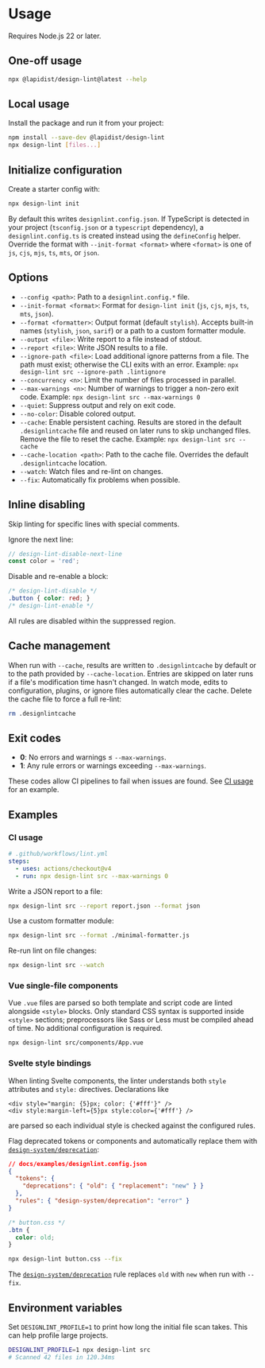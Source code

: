 # Usage

Requires Node.js 22 or later.

## One-off usage

```bash
npx @lapidist/design-lint@latest --help
```

## Local usage

Install the package and run it from your project:

```bash
npm install --save-dev @lapidist/design-lint
npx design-lint [files...]

```

## Initialize configuration

Create a starter config with:

```bash
npx design-lint init
```

By default this writes `designlint.config.json`. If TypeScript is detected in
your project (`tsconfig.json` or a `typescript` dependency), a
`designlint.config.ts` is created instead using the `defineConfig` helper.
Override the format with `--init-format <format>` where `<format>` is one of
`js`, `cjs`, `mjs`, `ts`, `mts`, or `json`.

## Options

- `--config <path>`: Path to a `designlint.config.*` file.
- `--init-format <format>`: Format for `design-lint init` (`js`, `cjs`, `mjs`,
  `ts`, `mts`, `json`).
- `--format <formatter>`: Output format (default `stylish`). Accepts built-in
  names (`stylish`, `json`, `sarif`) or a path to a custom formatter module.
- `--output <file>`: Write report to a file instead of stdout.
- `--report <file>`: Write JSON results to a file.
- `--ignore-path <file>`: Load additional ignore patterns from a file. The
  path must exist; otherwise the CLI exits with an error.
  Example: `npx design-lint src --ignore-path .lintignore`
- `--concurrency <n>`: Limit the number of files processed in parallel.
- `--max-warnings <n>`: Number of warnings to trigger a non-zero exit code.
  Example: `npx design-lint src --max-warnings 0`
- `--quiet`: Suppress output and rely on exit code.
- `--no-color`: Disable colored output.
- `--cache`: Enable persistent caching. Results are stored in the
  default `.designlintcache` file and reused on later runs to skip unchanged
  files. Remove the file to reset the cache.
  Example: `npx design-lint src --cache`
- `--cache-location <path>`: Path to the cache file. Overrides the default
  `.designlintcache` location.
- `--watch`: Watch files and re-lint on changes.
- `--fix`: Automatically fix problems when possible.

## Inline disabling

Skip linting for specific lines with special comments.

Ignore the next line:

```js
// design-lint-disable-next-line
const color = 'red';
```

Disable and re-enable a block:

```css
/* design-lint-disable */
.button { color: red; }
/* design-lint-enable */
```

All rules are disabled within the suppressed region.

## Cache management

When run with `--cache`, results are written to `.designlintcache` by default or
to the path provided by `--cache-location`. Entries are skipped on later runs if
a file's modification time hasn't changed. In watch mode, edits to
configuration, plugins, or ignore files automatically clear the cache. Delete
the cache file to force a full re-lint:

```bash
rm .designlintcache
```

## Exit codes

- **0**: No errors and warnings ≤ `--max-warnings`.
- **1**: Any rule errors or warnings exceeding `--max-warnings`.

These codes allow CI pipelines to fail when issues are found. See [CI usage](#ci-usage) for an example.

## Examples

### CI usage

```yaml
# .github/workflows/lint.yml
steps:
  - uses: actions/checkout@v4
  - run: npx design-lint src --max-warnings 0
```

Write a JSON report to a file:

```bash
npx design-lint src --report report.json --format json
```

Use a custom formatter module:

```bash
npx design-lint src --format ./minimal-formatter.js
```

Re-run lint on file changes:

```bash
npx design-lint src --watch
```

### Vue single-file components

Vue `.vue` files are parsed so both template and script code are linted alongside
`<style>` blocks. Only standard CSS syntax is supported inside `<style>`
sections; preprocessors like Sass or Less must be compiled ahead of time. No
additional configuration is required.

```bash
npx design-lint src/components/App.vue
```

### Svelte style bindings

When linting Svelte components, the linter understands both `style` attributes
and `style:` directives. Declarations like

```svelte
<div style="margin: {5}px; color: {'#fff'}" />
<div style:margin-left={5}px style:color={'#fff'} />
```

are parsed so each individual style is checked against the configured rules.

Flag deprecated tokens or components and automatically replace them with [`design-system/deprecation`](rules/design-system/deprecation.md):

```json
// docs/examples/designlint.config.json
{
  "tokens": {
    "deprecations": { "old": { "replacement": "new" } }
  },
  "rules": { "design-system/deprecation": "error" }
}
```

```css
/* button.css */
.btn {
  color: old;
}
```

```bash
npx design-lint button.css --fix
```

The [`design-system/deprecation`](rules/design-system/deprecation.md) rule replaces `old` with `new` when run with `--fix`.

## Environment variables

Set `DESIGNLINT_PROFILE=1` to print how long the initial file scan takes. This can help profile large projects.

```bash
DESIGNLINT_PROFILE=1 npx design-lint src
# Scanned 42 files in 120.34ms
```
